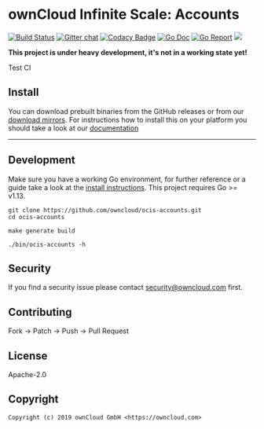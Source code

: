 # ownCloud Infinite Scale: Accounts

[![Build Status](https://cloud.drone.io/api/badges/owncloud/ocis-accounts/status.svg)](https://cloud.drone.io/owncloud/ocis-accounts)
[![Gitter chat](https://badges.gitter.im/cs3org/reva.svg)](https://gitter.im/cs3org/reva)
[![Codacy Badge](https://api.codacy.com/project/badge/Grade/d005a4722c1b463b9b95060479018e99)](https://www.codacy.com/gh/owncloud/ocis-accounts?utm_source=github.com&amp;utm_medium=referral&amp;utm_content=owncloud/ocis-accounts&amp;utm_campaign=Badge_Grade)
[![Go Doc](https://godoc.org/github.com/owncloud/ocis-accounts?status.svg)](http://godoc.org/github.com/owncloud/ocis-accounts)
[![Go Report](http://goreportcard.com/badge/github.com/owncloud/ocis-accounts)](http://goreportcard.com/report/github.com/owncloud/ocis-accounts)
[![](https://images.microbadger.com/badges/image/owncloud/ocis-accounts.svg)](http://microbadger.com/images/owncloud/ocis-accounts "Get your own image badge on microbadger.com")

**This project is under heavy development, it's not in a working state yet!**

Test CI

## Install

You can download prebuilt binaries from the GitHub releases or from our [download mirrors](http://download.owncloud.com/ocis/accounts/). For instructions how to install this on your platform you should take a look at our [documentation](https://owncloud.github.io/extensions/ocis_accounts/)
****
## Development

Make sure you have a working Go environment, for further reference or a guide take a look at the [install instructions](http://golang.org/doc/install.html). This project requires Go >= v1.13.

```console
git clone https://github.com/owncloud/ocis-accounts.git
cd ocis-accounts

make generate build

./bin/ocis-accounts -h
```

## Security

If you find a security issue please contact security@owncloud.com first.

## Contributing

Fork -> Patch -> Push -> Pull Request

## License

Apache-2.0

## Copyright

```console
Copyright (c) 2019 ownCloud GmbH <https://owncloud.com>
```

